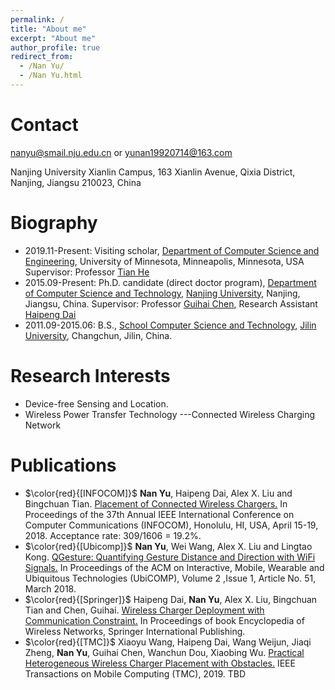 ```yaml
---
permalink: /
title: "About me"
excerpt: "About me"
author_profile: true
redirect_from: 
  - /Nan Yu/
  - /Nan Yu.html
---
```


Contact
======
nanyu@smail.nju.edu.cn  or yunan19920714@163.com

Nanjing University Xianlin Campus,
163 Xianlin Avenue, Qixia District,
Nanjing, Jiangsu 210023, China

Biography
======
* 2019.11-Present: Visiting scholar, [Department of Computer Science and Engineering](https://www.cs.umn.edu/), University of Minnesota, Minneapolis, Minnesota, USA
  Supervisor: Professor [Tian He](https://www-users.cs.umn.edu/~tianhe/)
* 2015.09-Present: Ph.D. candidate (direct doctor program), 
[Department of Computer Science and Technology](http://cs.nju.edu.cn/), [Nanjing University](https://www.nju.edu.cn), Nanjing, Jiangsu, China.
  Supervisor: Professor [Guihai Chen](http://cs.nju.edu.cn/gchen), Research Assistant [Haipeng Dai](http://cs.nju.edu.cn/daihp/)
* 2011.09-2015.06: B.S., [School Computer Science and Technology](http://ccst.jlu.edu.cn/), [Jilin University](https://www.jlu.edu.cn/), Changchun, Jilin, China.

Research Interests
======
* Device-free Sensing and Location.
* Wireless Power Transfer Technology
  ---Connected Wireless Charging Network

Publications
======
* $\color{red}{[INFOCOM]}$ **Nan Yu**, Haipeng Dai, Alex X. Liu and Bingchuan Tian. [Placement of Connected Wireless 
Chargers.](https://ieeexplore.ieee.org/stamp/stamp.jsp?tp=&arnumber=8485934) In Proceedings of the 37th Annual IEEE International Conference on Computer Communications (INFOCOM), Honolulu, HI, USA, April 15-19, 2018. Acceptance rate: 309/1606 = 19.2%.
* $\color{red}{[Ubicomp]}$ **Nan Yu**, Wei Wang, Alex X. Liu and Lingtao Kong. [QGesture: Quantifying Gesture Distance and Direction with WiFi Signals.](https://dl.acm.org/citation.cfm?id=3191783) In Proceedings of the ACM on Interactive, Mobile, Wearable and Ubiquitous Technologies (UbiCOMP), Volume 2 ,Issue 1, Article No. 51, March 2018.
* $\color{red}{[Springer]}$ Haipeng Dai, **Nan Yu**, Alex X. Liu, Bingchuan Tian and Chen, Guihai. [Wireless Charger Deployment with Communication Constraint.](https://link.springer.com/content/pdf/10.1007%2F978-3-319-32903-1_271-1.pdf) In Proceedings of book Encyclopedia of Wireless Networks, Springer International Publishing.
* $\color{red}{[TMC]}$ Xiaoyu Wang, Haipeng Dai, Wang Weijun, Jiaqi Zheng, **Nan Yu**, Guihai Chen, Wanchun Dou, Xiaobing Wu. [Practical Heterogeneous Wireless Charger Placement with Obstacles.](https://ieeexplore.ieee.org/stamp/stamp.jsp?tp=&arnumber=8714083) IEEE Transactions on Mobile Computing (TMC), 2019. TBD
